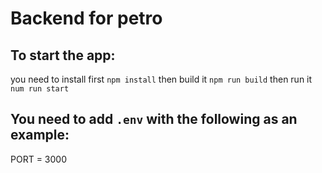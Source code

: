# Backend for petro

## To start the app:

you need to install first `npm install`
then build it `npm run build` then run it `num run start`

## You need to add `.env` with the following as an example:

PORT = 3000